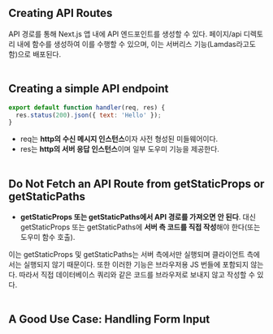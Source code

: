 ## Creating API Routes
API 경로를 통해 Next.js 앱 내에 API 엔드포인트를 생성할 수 있다. 페이지/api 디렉토리 내에 함수를 생성하여 이를 수행할 수 있으며, 이는 서버리스 기능(Lamdas라고도 함)으로 배포된다.
<br/>
<br/>
## Creating a simple API endpoint

```js:hello.js
export default function handler(req, res) {
  res.status(200).json({ text: 'Hello' });
}
```
* req는 **http의 수신 메시지 인스턴스**이자 사전 형성된 미들웨어이다.
* res는 **http의 서버 응답 인스턴스**이며 일부 도우미 기능을 제공한다. <br/><br/>
## Do Not Fetch an API Route from getStaticProps or getStaticPaths
* **getStaticProps 또는 getStaticPaths에서 API 경로를 가져오면 안 된다**. 대신 getStaticProps 또는 getStaticPaths에 **서버 측 코드를 직접 작성**해야 한다(또는 도우미 함수 호출).

이는 getStaticProps 및 getStaticPaths는 서버 측에서만 실행되며 클라이언트 측에서는 실행되지 않기 때문이다. 또한 이러한 기능은 브라우저용 JS 번들에 포함되지 않는다. 따라서 직접 데이터베이스 쿼리와 같은 코드를 브라우저로 보내지 않고 작성할 수 있다. <br/><br/>
## A Good Use Case: Handling Form Input
